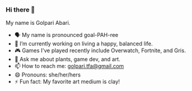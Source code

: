 ### Hi there 👋

My name is Golpari Abari.
- 🗣️ My name is pronounced goal-PAH-ree
- 🌱 I’m currently working on living a happy, balanced life.
- 🎮 Games I've played recently include Overwatch, Fortnite, and Gris.
- 💬 Ask me about plants, game dev, and art.
- 📫 How to reach me: golpari.tfa@gmail.com
- 😄 Pronouns: she/her/hers
- ⚡ Fun fact: My favorite art medium is clay!
